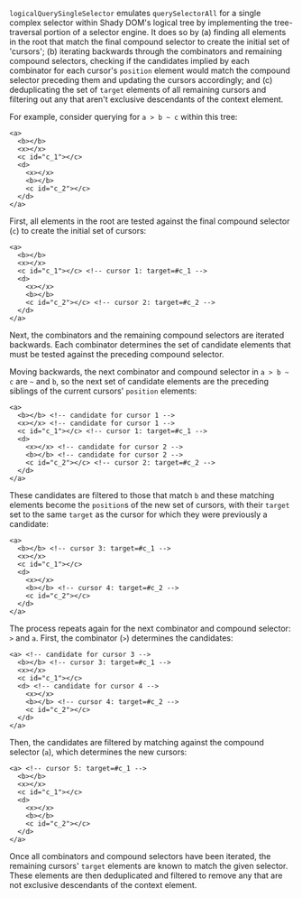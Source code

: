 `logicalQuerySingleSelector` emulates `querySelectorAll` for a single complex
selector within Shady DOM's logical tree by implementing the tree-traversal
portion of a selector engine. It does so by (a) finding all elements in the root
that match the final compound selector to create the initial set of 'cursors';
(b) iterating backwards through the combinators and remaining compound
selectors, checking if the candidates implied by each combinator for each
cursor's `position` element would match the compound selector preceding them and
updating the cursors accordingly; and (c) deduplicating the set of `target`
elements of all remaining cursors and filtering out any that aren't exclusive
descendants of the context element.

For example, consider querying for `a > b ~ c` within this tree:

```
<a>
  <b></b>
  <x></x>
  <c id="c_1"></c>
  <d>
    <x></x>
    <b></b>
    <c id="c_2"></c>
  </d>
</a>
```

First, all elements in the root are tested against the final compound selector
(`c`) to create the initial set of cursors:

```
<a>
  <b></b>
  <x></x>
  <c id="c_1"></c> <!-- cursor 1: target=#c_1 -->
  <d>
    <x></x>
    <b></b>
    <c id="c_2"></c> <!-- cursor 2: target=#c_2 -->
  </d>
</a>
```

Next, the combinators and the remaining compound selectors are iterated
backwards. Each combinator determines the set of candidate elements that must be
tested against the preceding compound selector.

Moving backwards, the next combinator and compound selector in `a > b ~ c` are
`~` and `b`, so the next set of candidate elements are the preceding siblings of
the current cursors' `position` elements:

```
<a>
  <b></b> <!-- candidate for cursor 1 -->
  <x></x> <!-- candidate for cursor 1 -->
  <c id="c_1"></c> <!-- cursor 1: target=#c_1 -->
  <d>
    <x></x> <!-- candidate for cursor 2 -->
    <b></b> <!-- candidate for cursor 2 -->
    <c id="c_2"></c> <!-- cursor 2: target=#c_2 -->
  </d>
</a>
```

These candidates are filtered to those that match `b` and these matching
elements become the `position`s of the new set of cursors, with their `target`
set to the same `target` as the cursor for which they were previously a
candidate:

```
<a>
  <b></b> <!-- cursor 3: target=#c_1 -->
  <x></x>
  <c id="c_1"></c>
  <d>
    <x></x>
    <b></b> <!-- cursor 4: target=#c_2 -->
    <c id="c_2"></c>
  </d>
</a>
```

The process repeats again for the next combinator and compound selector: `>` and
`a`. First, the combinator (`>`) determines the candidates:

```
<a> <!-- candidate for cursor 3 -->
  <b></b> <!-- cursor 3: target=#c_1 -->
  <x></x>
  <c id="c_1"></c>
  <d> <!-- candidate for cursor 4 -->
    <x></x>
    <b></b> <!-- cursor 4: target=#c_2 -->
    <c id="c_2"></c>
  </d>
</a>
```

Then, the candidates are filtered by matching against the compound selector
(`a`), which determines the new cursors:

```
<a> <!-- cursor 5: target=#c_1 -->
  <b></b>
  <x></x>
  <c id="c_1"></c>
  <d>
    <x></x>
    <b></b>
    <c id="c_2"></c>
  </d>
</a>
```

Once all combinators and compound selectors have been iterated, the remaining
cursors' `target` elements are known to match the given selector. These elements
are then deduplicated and filtered to remove any that are not exclusive
descendants of the context element.

